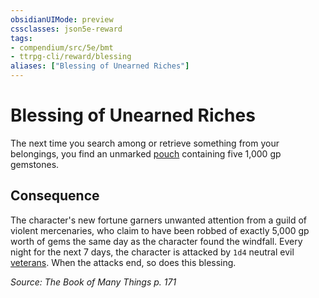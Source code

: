 ```yaml
---
obsidianUIMode: preview
cssclasses: json5e-reward
tags:
- compendium/src/5e/bmt
- ttrpg-cli/reward/blessing
aliases: ["Blessing of Unearned Riches"]
---
```

# Blessing of Unearned Riches

The next time you search among or retrieve something from your belongings, you find an unmarked [pouch](/3-Mechanics/CLI/items/pouch.md) containing five 1,000 gp gemstones.

## Consequence

The character's new fortune garners unwanted attention from a guild of violent mercenaries, who claim to have been robbed of exactly 5,000 gp worth of gems the same day as the character found the windfall. Every night for the next 7 days, the character is attacked by `1d4` neutral evil [veterans](/3-Mechanics/CLI/bestiary/humanoid/veteran.md). When the attacks end, so does this blessing.

*Source: The Book of Many Things p. 171*